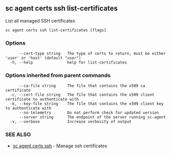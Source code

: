 ## sc agent certs ssh list-certificates

List all managed SSH certificates

```
sc agent certs ssh list-certificates [flags]
```

### Options

```
      --cert-type string   The type of certs to return, must be either 'user' or 'host' (default "user")
  -h, --help               help for list-certificates
```

### Options inherited from parent commands

```
      --ca-file string     The file that contains the x509 ca certificate
  -c, --cert-file string   The file that contains the x509 client certificate to authenticate with
  -k, --key-file string    The file that contains the x509 client key to authenticate with
      --no-telemetry       Do not perform check for updated version
      --server string      The endpoint of the server running sc-agent
  -v, --verbose            Increase verbosity of output
```

### SEE ALSO

* [sc agent certs ssh](sc_agent_certs_ssh.md)	 - Manage ssh certificates


